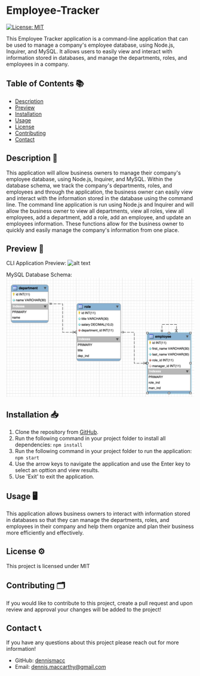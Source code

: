 # Employee-Tracker
[![License: MIT](https://img.shields.io/badge/License-MIT-yellow.svg)](https://opensource.org/licenses/MIT)

This Employee Tracker application is a command-line application that can be used to manage a company's employee database, using Node.js, Inquirer, and MySQL. It allows users to easily view and interact with information stored in databases, and manage the departments, roles, and employees in a company.


## Table of Contents 📚  
  - [Description](#description)
  - [Preview](#preview)
  - [Installation](#installation)
  - [Usage](#usage)
  - [License](#license)
  - [Contributing](#contributing)
  - [Contact](#contact)


## Description 📝
This application will allow business owners to manage their company's employee database, using Node.js, Inquirer, and MySQL. Within the database schema, we track the company's departments, roles, and employees and through the application, the business owner can easily view and interact with the information stored in the database using the command line. The command line application is run using Node.js and Inquirer and will allow the business owner to view all departments, view all roles, view all employees, add a department, add a role, add an employee, and update an employees information. These functions allow for the business owner to quickly and easily manage the company's information from one place.


## Preview 📸
CLI Application Preview:
![alt text](---)

MySQL Database Schema:
![alt text](./Assets/hw12_db.jpg)


## Installation 📥
1. Clone the repository from [GitHub](https://github.com/dennismacc/Employee-Tracker).
2. Run the following command in your project folder to install all dependencies:
    `npm install`
3. Run the following command in your project folder to run the application:
    `npm start`
4. Use the arrow keys to navigate the application and use the Enter key to select an opttion and view results. 
5. Use 'Exit' to exit the application.


## Usage 🖥
This application allows business owners to interact with information stored in databases so that they can manage the departments, roles, and employees in their company and help them organize and plan their business more efficiently and effectively.


## License ⚙️
 This project is licensed under MIT


## Contributing 🗂
 If you would like to contribute to this project, create a pull request and upon review and approval your changes will be added to the project!


## Contact 📞
 If you have any questions about this project please reach out for more information!
  - GitHub: [dennismacc](https://github.com/dennismacc)
  - Email: dennis.maccarthy@gmail.com
    
